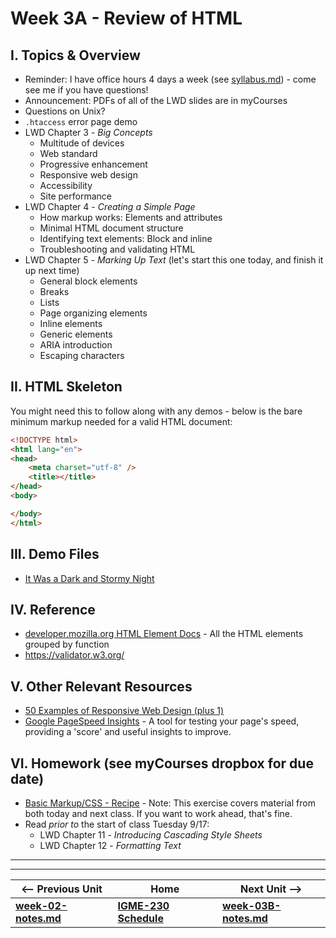 # Week 3A - Review of HTML

## I. Topics & Overview
- Reminder: I have office hours 4 days a week (see [syllabus.md](../syllabus.md)) - come see me if you have questions!
- Announcement: PDFs of all of the LWD slides are in myCourses 
- Questions on Unix?
- `.htaccess` error page demo
- LWD Chapter 3 - *Big Concepts*
  - Multitude of devices
  - Web standard
  - Progressive enhancement
  - Responsive web design
  - Accessibility
  - Site performance
- LWD Chapter 4 - *Creating a Simple Page*
  - How markup works: Elements and attributes
  - Minimal HTML document structure 
  - Identifying text elements: Block and inline 
  - Troubleshooting and validating HTML
- LWD Chapter 5 - *Marking Up Text* (let's start this one today, and finish it up next time)
  - General block elements 
  - Breaks
  - Lists
  - Page organizing elements
  - Inline elements
  - Generic elements
  - ARIA introduction
  - Escaping characters


## II. HTML Skeleton
You might need this to follow along with any demos - below is the bare minimum markup needed for a valid HTML document:

```html
<!DOCTYPE html>
<html lang="en">
<head>
	<meta charset="utf-8" />
	<title></title>
</head>
<body>

</body>
</html>
```

## III. Demo Files
- [It Was a Dark and Stormy Night](https://github.com/tonethar/IGME-230-Master/tree/master/other-files/stormy-files.zip)

## IV. Reference
- [developer.mozilla.org HTML Element Docs](https://developer.mozilla.org/en-US/docs/Web/HTML/Element) - All the HTML elements grouped by function
- https://validator.w3.org/

## V. Other Relevant Resources
- [50 Examples of Responsive Web Design (plus 1)](https://www.awwwards.com/50-examples-of-responsive-web-design.html)
- [Google PageSpeed Insights](https://developers.google.com/speed/pagespeed/insights/) - A tool for testing your page's speed, providing a 'score' and useful insights to improve.

## VI. Homework (see myCourses dropbox for due date) 
- [Basic Markup/CSS - Recipe](https://github.com/tonethar/IGME-230-Master/blob/master/exercises/week-3/recipe.md) - Note: This exercise covers material from both today and next class. If you want to work ahead, that's fine.
- Read *prior to* the start of class Tuesday 9/17:
  - LWD Chapter 11 - *Introducing Cascading Style Sheets*
  - LWD Chapter 12 - *Formatting Text*


<hr><hr>

| <-- Previous Unit | Home | Next Unit -->
| --- | --- | --- 
| [**week-02-notes.md**](week-02-notes.md)     |  [**IGME-230 Schedule**](../schedule.md) | [**week-03B-notes.md**](week-03B-notes.md)
